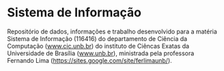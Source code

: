 # Sistema de Informação

Repositório de dados, informações e trabalho desenvolvido para a matéria Sistema de Informação (116416) do departamento de Ciência da Computação (www.cic.unb.br) do instituto de Ciêncas Exatas da Universidade de Brasília (www.unb.br), ministrada pela professora Fernando Lima (https://sites.google.com/site/ferlimaunb/).

